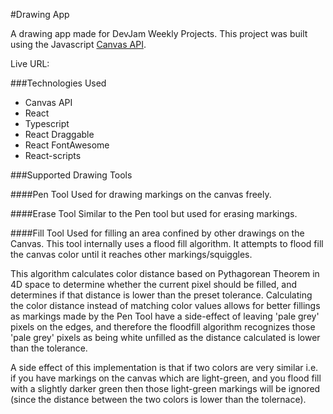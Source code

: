 #Drawing App

A drawing app made for DevJam Weekly Projects. This project was built using the Javascript [Canvas API](https://developer.mozilla.org/en-US/docs/Web/API/Canvas_API).

Live URL: 

###Technologies Used

- Canvas API
- React 
- Typescript
- React Draggable  
- React FontAwesome
- React-scripts

###Supported Drawing Tools

####Pen Tool
Used for drawing markings on the canvas freely.

####Erase Tool
Similar to the Pen tool but used for erasing markings.

####Fill Tool
Used for filling an area confined by other drawings on the Canvas. This tool internally uses a flood fill algorithm. It attempts to flood fill the canvas color until it reaches other markings/squiggles.  

This algorithm calculates color distance based on Pythagorean Theorem in 4D space to determine whether the current pixel should be filled, and determines if that distance is lower than the preset tolerance. Calculating the color distance instead of matching color values allows for better fillings as markings made by the Pen Tool have a side-effect of leaving 'pale grey' pixels on the edges, and therefore the floodfill algorithm recognizes those 'pale grey' pixels as being white unfilled as the distance calculated is lower than the tolerance. 

A side effect of this implementation is that if two colors are very similar i.e. if you have markings on the canvas which are light-green, and you flood fill with a slightly darker green then those light-green markings will be ignored (since the distance between the two colors is lower than the tolernace).